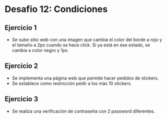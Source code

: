 # Desafio 12: Condiciones

## Ejercicio 1

- Se sube sitio web con una imagen que cambia el color del borde a rojo y el tamaño a 2px cuando se hace click. Si ya está en ese estado, se cambia a color negro y 1px.

## Ejercicio 2

- Se implementa una página web que permite hacer pedidos de stickers. 
- Se establece como restricción pedir a los más 10 stickers. 

## Ejercicio 3

- Se realiza una verificación de contraseña con 2 password diferentes. 
